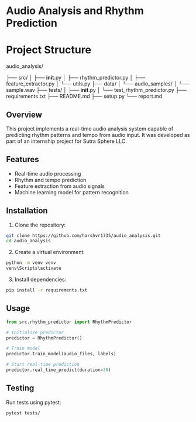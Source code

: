 # Audio Analysis and Rhythm Prediction

# Project Structure

audio_analysis/

├── src/
│   ├── __init__.py
│   ├── rhythm_predictor.py
│   ├── feature_extractor.py
│   └── utils.py
├── data/
│   └── audio_samples/
│       └── sample.wav
├── tests/
│   ├── __init__.py
│   └── test_rhythm_predictor.py
├── requirements.txt
├── README.md
├── setup.py
└── report.md

## Overview
This project implements a real-time audio analysis system capable of predicting rhythm patterns and tempo from audio input. It was developed as part of an internship project for Sutra Sphere LLC.

## Features
- Real-time audio processing
- Rhythm and tempo prediction
- Feature extraction from audio signals
- Machine learning model for pattern recognition

## Installation
1. Clone the repository:
```bash
git clone https://github.com/harshvr1735/audio_analysis.git
cd audio_analysis
```

2. Create a virtual environment:
```bash
python -m venv venv
venv\Scripts\activate
```

3. Install dependencies:
```bash
pip install -r requirements.txt
```

## Usage
```python
from src.rhythm_predictor import RhythmPredictor

# Initialize predictor
predictor = RhythmPredictor()

# Train model
predictor.train_model(audio_files, labels)

# Start real-time prediction
predictor.real_time_predict(duration=30)
```

## Testing
Run tests using pytest:
```bash
pytest tests/
```
